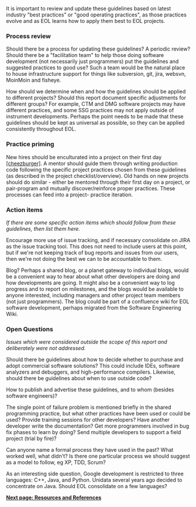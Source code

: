 It is important to review and update these guidelines based on latest industry
"best practices" or "good operating practices", as those practices evolve and
as EOL learns how to apply them best to EOL projects.

### Process review

Should there be a process for updating these guidelines? A periodic review?  
Should there be a "facilitation team" to help those doing software development
(not necessarily just programmers) put the guidelines and suggested practices
to good use? Such a team would be the natural place to house infrastructure
support for things like subversion, git, jira, websvn, MoinMoin and fisheye.

How should we determine when and how the guidelines should be applied to
different projects? Should this report document specific adjustments for
different groups? For example, CTM and DMG software projects may have
different practices, and some SSG practices may not apply outside of
instrument developments. Perhaps the point needs to be made that these
guidelines should be kept as universal as possible, so they can be applied
consistently throughout EOL.

### Practice priming

New hires should be enculturated into a project on their first day
[[cheezburger]](https://www.eol.ucar.edu/node/9384#cheezburger). A mentor
should guide them through writing production code following the specific
project practices chosen from these guidelines (as described in the project
checklist/overview). Old hands on new projects should do similar - either be
mentored through their first day on a project, or pair-program and mutually
discover/reinforce proper practices. These processes can feed into a project-
practice iteration.

### Action items

_If there are some specific action items which should follow from these
guidelines, then list them here._

Encourage more use of issue tracking, and if necessary consolidate on JIRA as
the issue tracking tool. This does not need to include users at this point,
but if we're not keeping track of bug reports and issues from our users, then
we're not doing the best we can to be accountable to them.

Blog? Perhaps a shared blog, or a planet gateway to individual blogs, would be
a convenient way to hear about what other developers are doing and how
developments are going. It might also be a convenient way to log progress and
to report on milestones, and the blogs would be available to anyone
interested, including managers and other project team members (not just
programmers). The blog could be part of a confluence wiki for EOL software
development, perhaps migrated from the Software Engineering Wiki.

### Open Questions

_Issues which were considered outside the scope of this report and
deliberately were not addressed._

Should there be guidelines about how to decide whether to purchase and adopt
commercial software solutions? This could include IDEs, software analyzers and
debuggers, and high-performance compilers. Likewise, should there be
guidelines about when to use outside code?

How to publish and advertise these guidelines, and to whom (besides software
engineers)?

The single point of failure problem is mentioned briefly in the shared
programming practice, but what other practices have been used or could be
used? Provide training sessions for other developers? Have another developer
write the documentation? Get more programmers involved in bug fix phases to
learn by doing? Send multiple developers to support a field project (trial by
fire)?

Can anyone name a formal process they have used in the past? What worked well,
what didn't? Is there one particular process we should suggest as a model to
follow, eg XP, TDD, Scrum?

As an interesting side question, Google development is restricted to three
languages: C++, Java, and Python. Unidata several years ago decided to
concentrate on Java. Should EOL consolidate on a few languages?

[**Next page: Resources and
References**](https://sundog.ucar.edu/Interact/Pages/Content/Document.aspx?id=3262&SearchId=0)

